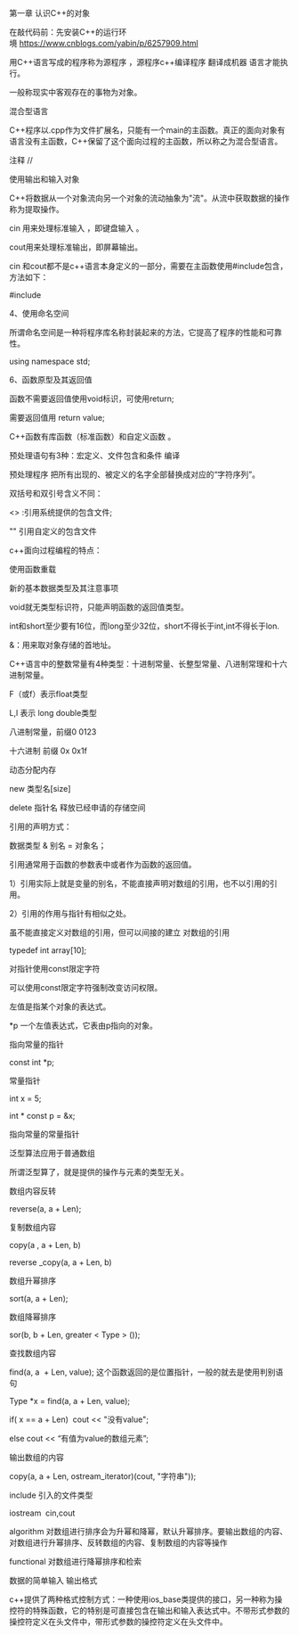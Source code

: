 第一章 认识C++的对象

在敲代码前：先安装C++的运行环境 https://www.cnblogs.com/yabin/p/6257909.html

用C++语言写成的程序称为源程序 ，源程序c++编译程序 翻译成机器 语言才能执行。

一般称现实中客观存在的事物为对象。

混合型语言



C++程序以.cpp作为文件扩展名，只能有一个main的主函数。真正的面向对象有语言没有主函数，C++保留了这个面向过程的主函数，所以称之为混合型语言。

注释 //

使用输出和输入对象

C++将数据从一个对象流向另一个对象的流动抽象为"流"。从流中获取数据的操作称为提取操作。

cin 用来处理标准输入 ，即键盘输入 。

cout用来处理标准输出，即屏幕输出。

cin 和cout都不是c++语言本身定义的一部分，需要在主函数使用#include包含，方法如下：

#include <iostream>

4、使用命名空间

所谓命名空间是一种将程序库名称封装起来的方法，它提高了程序的性能和可靠性。

using namespace std;

6、函数原型及其返回值

函数不需要返回值使用void标识，可使用return;

需要返回值用 return value;

C++函数有库函数（标准函数）和自定义函数 。

预处理语句有3种：宏定义、文件包含和条件 编译



预处理程序 把所有出现的、被定义的名字全部替换成对应的“字符序列”。

双括号和双引号含义不同：

<> :引用系统提供的包含文件;

"" 引用自定义的包含文件

c++面向过程编程的特点：

使用函数重载

新的基本数据类型及其注意事项

void就无类型标识符，只能声明函数的返回值类型。

int和short至少要有16位，而long至少32位，short不得长于int,int不得长于lon.

&：用来取对象存储的首地址。

C++语言中的整数常量有4种类型：十进制常量、长整型常量、八进制常理和十六进制常量。

F（或f）表示float类型

L,l 表示 long double类型

八进制常量，前缀0 0123

十六进制 前缀 0x 0x1f

动态分配内存

new 类型名[size]

delete 指针名 释放已经申请的存储空间

引用的声明方式：

数据类型 & 别名 = 对象名；

引用通常用于函数的参数表中或者作为函数的返回值。

1）引用实际上就是变量的别名，不能直接声明对数组的引用，也不以引用的引用。

2）引用的作用与指针有相似之处。

虽不能直接定义对数组的引用，但可以间接的建立 对数组的引用

typedef int array[10];

对指针使用const限定字符

可以使用const限定字符强制改变访问权限。

左值是指某个对象的表达式。

*p 一个左值表达式，它表由p指向的对象。

指向常量的指针

const int *p;

常量指针 

int x = 5;

int * const p = &x;

指向常量的常量指针

泛型算法应用于普通数组

所谓泛型算了，就是提供的操作与元素的类型无关。

数组内容反转

reverse(a, a + Len);

复制数组内容

copy(a , a + Len, b)

reverse _copy(a, a + Len, b)

数组升幂排序

sort(a, a + Len);

数组降幂排序

sor(b, b + Len, greater < Type > ());

查找数组内容

find(a, a  + Len, value); 这个函数返回的是位置指针，一般的就去是使用判别语句

Type *x = find(a, a + Len, value);

if( x == a + Len)  cout << "没有value";

else cout << “有值为value的数组元素”;

输出数组的内容

copy(a, a + Len, ostream_iterator<Type>)(cout, "字符串"));



include 引入的文件类型

iostream  cin,cout

algorithm 对数组进行排序会为升幂和降幂，默认升幂排序。要输出数组的内容、对数组进行升幂排序、反转数组的内容、复制数组的内容等操作

functional 对数组进行降幂排序和检索

数据的简单输入 输出格式 

c++提供了两种格式控制方式：一种使用ios_base类提供的接口，另一种称为操控符的特殊函数，它的特别是可直接包含在输出和输入表达式中。不带形式参数的操控符定义在头文件<iostream>中，带形式参数的操控符定义在头文件<iomanip>中。



